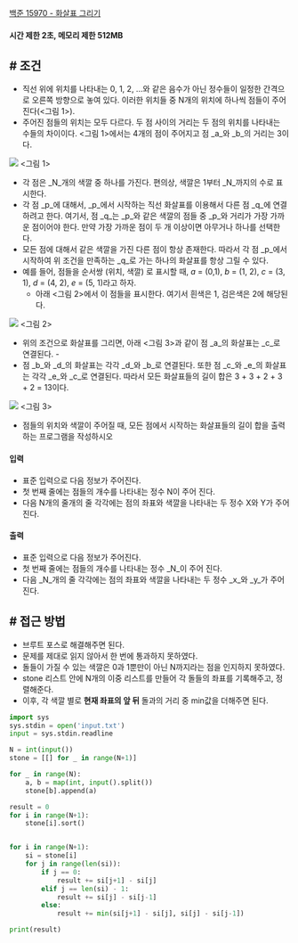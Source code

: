 
[백준 15970 - 화살표 그리기](https://www.acmicpc.net/problem/15970)

#### **시간 제한 2초, 메모리 제한 512MB**

## **# 조건**

- 직선 위에 위치를 나타내는 0, 1, 2, ...와 같은 음수가 아닌 정수들이 일정한 간격으로 오른쪽 방향으로 놓여 있다. 이러한 위치들 중 N개의 위치에 하나씩 점들이 주어진다(<그림 1>). 
- 주어진 점들의 위치는 모두 다르다. 두 점 사이의 거리는 두 점의 위치를 나타내는 수들의 차이이다. <그림 1>에서는 4개의 점이 주어지고 점 _a_와 _b_의 거리는 3이다.

![](https://upload.acmicpc.net/e0b8e883-031b-4550-9afb-90dff9126cd7/-/preview/)
<그림 1>

- 각 점은 _N_개의 색깔 중 하나를 가진다. 편의상, 색깔은 1부터 _N_까지의 수로 표시한다.
- 각 점 _p_에 대해서, _p_에서 시작하는 직선 화살표를 이용해서 다른 점 _q_에 연결하려고 한다. 여기서, 점 _q_는 _p_와 같은 색깔의 점들 중 _p_와 거리가 가장 가까운 점이어야 한다. 만약 가장 가까운 점이 두 개 이상이면 아무거나 하나를 선택한다.
- 모든 점에 대해서 같은 색깔을 가진 다른 점이 항상 존재한다. 따라서 각 점 _p_에서 시작하여 위 조건을 만족하는 _q_로 가는 하나의 화살표를 항상 그릴 수 있다.
- 예를 들어, 점들을 순서쌍 (위치, 색깔) 로 표시할 때, _a_ = (0,1), _b_ = (1, 2), _c_ = (3, 1), _d_ = (4, 2), _e_ = (5, 1)라고 하자. 
	- 아래 <그림 2>에서 이 점들을 표시한다. 여기서 흰색은 1, 검은색은 2에 해당된다.

![](https://upload.acmicpc.net/42d4e7c4-f4c8-4234-ad4b-4bcc86f3502e/-/preview/)
<그림 2>

- 위의 조건으로 화살표를 그리면, 아래 <그림 3>과 같이 점 _a_의 화살표는 _c_로 연결된다. -
- 점 _b_와 _d_의 화살표는 각각 _d_와 _b_로 연결된다. 또한 점 _c_와 _e_의 화살표는 각각 _e_와 _c_로 연결된다. 따라서 모든 화살표들의 길이 합은 3 + 3 + 2 + 3 + 2 = 13이다.

![](https://upload.acmicpc.net/157c0a3e-059f-4b1b-a714-39a0081a72b9/-/preview/)
<그림 3>

- 점들의 위치와 색깔이 주어질 때, 모든 점에서 시작하는 화살표들의 길이 합을 출력하는 프로그램을 작성하시오

#### **입력**
- 표준 입력으로 다음 정보가 주어진다.
- 첫 번째 줄에는 점들의 개수를 나타내는 정수 N이 주어 진다.
- 다음 N개의 줄개의 줄 각각에는 점의 좌표와 색깔을 나타내는 두 정수 X와 Y가 주어진다.

#### **출력**
- 표준 입력으로 다음 정보가 주어진다. 
- 첫 번째 줄에는 점들의 개수를 나타내는 정수 _N_이 주어 진다. 
- 다음 _N_개의 줄 각각에는 점의 좌표와 색깔을 나타내는 두 정수 _x_와 _y_가 주어진다.


## **# 접근 방법**

- 브루트 포스로 해결해주면 된다.
- 문제를 제대로 읽지 않아서 한 번에 통과하지 못하였다.
- 돌들이 가질 수 있는 색깔은 0과 1뿐만이 아닌 N까지라는 점을 인지하지 못하였다.
- stone 리스트 안에 N개의 이중 리스트를 만들어 각 돌들의 좌표를 기록해주고, 정렬해준다.
- 이후, 각 색깔 별로 **현재 좌표의 앞 뒤** 돌과의 거리 중 min값을 더해주면 된다.

```python
import sys
sys.stdin = open('input.txt')
input = sys.stdin.readline

N = int(input())
stone = [[] for _ in range(N+1)]

for _ in range(N):
    a, b = map(int, input().split())
    stone[b].append(a)

result = 0
for i in range(N+1):
    stone[i].sort()


for i in range(N+1):
    si = stone[i]
    for j in range(len(si)):
        if j == 0:
            result += si[j+1] - si[j]
        elif j == len(si) - 1:
            result += si[j] - si[j-1]
        else:
            result += min(si[j+1] - si[j], si[j] - si[j-1])

print(result)
```
